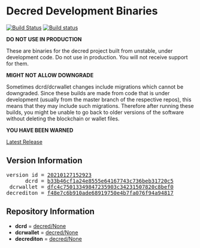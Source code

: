 
# Decred Development Binaries

[![Build Status](https://travis-ci.org/matheusd/decred-weekly-builds.svg?branch=v20210127152923)](https://travis-ci.org/matheusd/decred-weekly-builds) [![Build status](https://ci.appveyor.com/api/projects/status/hncgrnv0xuqb6s3c/branch/master?svg=true)](https://ci.appveyor.com/project/matheusd/decred-weekly-builds/branch/master)


**DO NOT USE IN PRODUCTION**

These are binaries for the decred project built from unstable, under development
code. Do not use in production. You will not receive support for them.

**MIGHT NOT ALLOW DOWNGRADE**

Sometimes dcrd/dcrwallet changes include migrations which cannot be downgraded.
Since these builds are made from code that is under development (usually from
the master branch of the respective repos), this means that they may include such
migrations. Therefore after running these builds, you might be unable to go back
to older versions of the software without deleting the blockchain or wallet
files.

**YOU HAVE BEEN WARNED**

[Latest Release](https://github.com/matheusd/decred-weekly-builds/releases/latest)

## Version Information

<pre>
version id = <a href="https://github.com/matheusd/decred-weekly-builds/releases/tag/v20210127152923">20210127152923</a>
      dcrd = <a href="https://github.com/decred/dcrd/commits/b33b46cf1a24e8555e64167743c736beb31720c5">b33b46cf1a24e8555e64167743c736beb31720c5</a>
 dcrwallet = <a href="https://github.com/decred/dcrwallet/commits/dfc4c75013349847235903c34231507820c8bef0">dfc4c75013349847235903c34231507820c8bef0</a>
decrediton = <a href="https://github.com/decred/decrediton/commits/f48e7c6b910ade68919750e4b7fa076f94a94817">f48e7c6b910ade68919750e4b7fa076f94a94817</a>
</pre>

## Repository Information

- **dcrd** = [decred/None](https://github.com/decred/dcrd)
- **dcrwallet** = [decred/None](https://github.com/decred/dcrwallet)
- **decrediton** = [decred/None](https://github.com/decred/decrediton)


